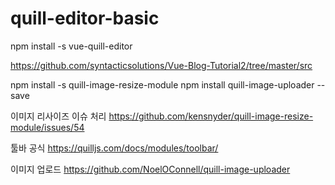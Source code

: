 # quill-editor-basic

npm install -s vue-quill-editor

https://github.com/syntacticsolutions/Vue-Blog-Tutorial2/tree/master/src

npm install -s quill-image-resize-module
npm install quill-image-uploader --save

이미지 리사이즈 이슈 처리
https://github.com/kensnyder/quill-image-resize-module/issues/54

툴바 공식
https://quilljs.com/docs/modules/toolbar/

이미지 업로드
https://github.com/NoelOConnell/quill-image-uploader
